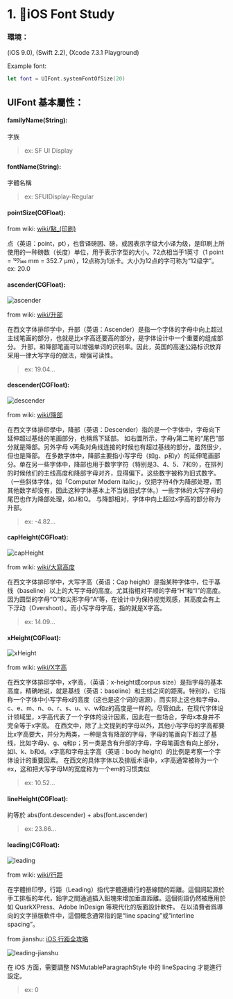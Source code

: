 # 1. 🔧iOS Font Study

### 環境： 
(iOS 9.0), (Swift 2.2), (Xcode 7.3.1 Playground) 

Example font:
```swift
let font = UIFont.systemFontOfSize(20) 
```

## UIFont 基本屬性：

#### **familyName(String):**

字族 

> ex: SF UI Display 

#### **fontName(String):**

字體名稱 

> ex: SFUIDisplay-Regular 

#### **pointSize(CGFloat):**

from wiki: [wiki/點_(印刷)](https://zh.wikipedia.org/wiki/點_(印刷)) 

点（英语：point，pt），也音译磅因、磅，或因表示字级大小译为级，是印刷上所使用的一种磅数（长度）单位，用于表示字型的大小。72点相当于1英寸（1 point = 127⁄360 mm = 352.7 µm），12点称为1派卡。大小为12点的字可称为“12级字”。 
ex: 20.0 

#### **ascender(CGFloat):** 

![ascender](https://upload.wikimedia.org/wikipedia/commons/e/e3/Typographic_ascenders.png)

from wiki: [wiki/升部](https://zh.wikipedia.org/wiki/升部) 

在西文字体排印学中，升部（英语：Ascender）是指一个字体的字母中向上超过主线笔画的部分，也就是比x字高还要高的部分，是字体设计中一个重要的组成部分。 
升部，和降部笔画可以增强单词的识别率。因此，英国的高速公路标识放弃采用一律大写字母的做法，增强可读性。 

> ex: 19.04... 

#### **descender(CGFloat):**

![descender](https://upload.wikimedia.org/wikipedia/commons/f/f6/Typographic_descenders.png)

from wiki: [wiki/降部](https://zh.wikipedia.org/wiki/降部) 

在西文字体排印學中，降部（英语：Descender）指的是一个字体中，字母向下延伸超过基线的笔画部分，也稱爲下延部。 
如右圖所示，字母y第二笔的“尾巴”部分就是降部。另外字母 v两条对角线连接的时候也有超过基线的部分，虽然很少，但也是降部。 
在多数字体中，降部主要指小写字母（如g、p和y）的延伸笔画部分。单在另一些字体中，降部也用于数字字符（特别是3、4、5、7和9），在排列的时候他们的主线高度和降部字母对齐，显得偏下。这些数字被称为旧式数字。（一些斜体字体，如「Computer Modern italic」，仅把字符4作为降部处理，而其他数字却没有，因此这种字体基本上不当做旧式字体。）一些字体的大写字母的尾巴也作为降部处理，如J和Q。 
与降部相对，字体中向上超过x字高的部分称为升部。 

> ex: -4.82... 

#### **capHeight(CGFloat):**

![capHeight](https://upload.wikimedia.org/wikipedia/commons/thumb/3/39/Typography_Line_Terms.svg/361px-Typography_Line_Terms.svg.png)

from wiki: [wiki/大寫高度](https://zh.wikipedia.org/wiki/大寫高度) 

在西文字体排印学中，大写字高（英语：Cap height）是指某种字体中，位于基线（baseline）以上的大写字母的高度。尤其指相对平顺的字母“H”和“I”的高度。因为圆型的字母“O”和尖形字母“A”等，在设计中为保持视觉观感，其高度会有上下浮动（Overshoot）。而小写字母字高，指的就是X字高。 

> ex: 14.09... 

#### **xHeight(CGFloat):**

![xHeight](https://upload.wikimedia.org/wikipedia/commons/thumb/3/39/Typography_Line_Terms.svg/361px-Typography_Line_Terms.svg.png)

from wiki: [wiki/X字高](https://zh.wikipedia.org/wiki/X字高) 

在西文字体排印学中，x字高，（英语：x-height或corpus size）是指字母的基本高度，精确地说，就是基线（英语：baseline）和主线之间的距离。特别的，它指称一个字体中小写字母x的高度（这也是这个词的语源），而实际上这也和字母a、c、e、m、n、o、r、s、u、v、w和z的高度是一样的。尽管如此，在现代字体设计领域里，x字高代表了一个字体的设计因素，因此在一些场合，字母x本身并不完全等于x字高。 
在西文中，除了上文提到的字母以外，其他小写字母的字高都要比x字高要大，并分为两类，一种是含有降部的字母，字母的笔画向下超过了基线，比如字母y、g、q和p；另一类是含有升部的字母，字母笔画含有向上部分，如l、k、b和d。x字高和字母主字高（英语：body height）的比例是考察一个字体设计的重要因素。 
在西文的具体字体以及排版术语中，x字高通常被称为一个ex，这和把大写字母M的宽度称为一个em的习惯类似 

> ex: 10.52... 

#### **lineHeight(CGFloat):**

約等於 abs(font.descender) + abs(font.ascender) 

> ex: 23.86... 

#### **leading(CGFloat):** 

![leading](https://github.com/YueJun1991/Notes/blob/master/images/font-study/lineHeight-wiki.png)

from wiki: [wiki/行距](https://zh.wikipedia.org/wiki/行距) 

在字體排印學，行距（Leading）指代字體連續行的基線間的距離。這個詞起源於手工排版的年代，鉛字之間通過插入鉛塊來增加垂直距離。這個術語仍然被應用於如 QuarkXPress、Adobe InDesign 等現代化的版面設計軟件。 
在以消費者爲導向的文字排版軟件中，這個概念通常指的是“line spacing”或“interline spacing”。 

from jianshu: [iOS 行距全攻略](http://www.jianshu.com/p/50b3d434cbc0 ) 

![leading-jianshu](https://github.com/YueJun1991/Notes/blob/master/images/font-study/lineHeight-jianshu.png)

在 iOS 方面，需要調整 NSMutableParagraphStyle 中的 lineSpacing 才能進行設定。 

> ex: 0 
